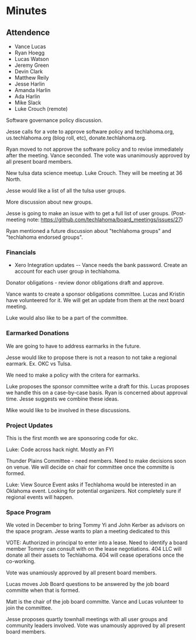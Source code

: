 # Minutes

## Attendence
* Vance Lucas
* Ryan Hoegg
* Lucas Watson
* Jeremy Green
* Devin Clark
* Matthew Reily
* Jesse Harlin
* Amanda Harlin
* Ada Harlin
* Mike Slack
* Luke Crouch (remote)

Software governance policy discussion.

Jesse calls for a vote to approve software policy and techlahoma.org, us.techlahoma.org (blog roll, etc), donate.techlahoma.org.

Ryan moved to not approve the software policy and to revise immediately after the meeting. Vance seconded. The vote was unanimously approved by all present board members.

New tulsa data science meetup. Luke Crouch. They will be meeting at 36 North. 

Jesse would like a list of all the tulsa user groups.

More discussion about new groups.

Jesse is going to make an issue with to get a full list of user groups. 
(Post-meeting note: https://github.com/techlahoma/board_meetings/issues/27)

Ryan mentioned a future discussion about "techlahoma groups" and "techlahoma endorsed groups".

### Financials
* Xero Integration updates -- Vance needs the bank password. Create an account for each user group in techlahoma.

Donator obligations - review donor obligations draft and approve.

Vance wants to create a sponsor obligations committee. Lucas and Kristin have volunteered for it. We will get an update from them at the next board meeting.

Luke would also like to be a part of the committee.

### Earmarked Donations
We are going to have to address earmarks in the future.

Jesse would like to propose there is not a reason to not take a regional earmark. Ex. OKC vs Tulsa.

We need to make a policy with the critera for earmarks. 

Luke proposes the sponsor committee write a draft for this. 
Lucas proposes we handle this on a case-by-case basis. Ryan is concerned about approval time. 
Jesse suggests we combine these ideas. 

Mike would like to be involved in these discussions.

### Project Updates
This is the first month we are sponsoring code for okc.

Luke: Code across hack night. Mostly an FYI

Thunder Plains Committee - need members. Need to make decisions soon on venue. We will decide on chair for committee once the committe is formed.

Luke: View Source Event asks if Techlahoma would be interested in an Oklahoma event. Looking for potential organizers. Not completely sure if regional events will happen.

### Space Program
We voted in December to bring Tommy Yi and John Kerber as advisors on the space program. Jesse wants to plan a meeting dedicated to this

VOTE: Authorized in principal to enter into a lease. Need to identify a board member Tommy can consult with on the lease negotiations. 404 LLC will donate all their assets to Techlahoma. 404 will cease operations once the co-working.

Vote was unamiously approved by all present board members.


Lucas moves Job Board questions to be answered by the job board committe when that is formed.

Matt is the chair of the job board committe. Vance and Lucas volunteer to join the committee.

Jesse proposes quartly townhall meetings with all user groups and community leaders involved. Vote was unamously approved by all present board members.









